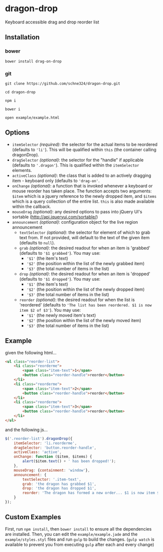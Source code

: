 # dragon-drop
Keyboard accessible drag and drop reorder list

## Installation
### bower
`bower install drag-on-drop`

### git
`git clone https://github.com/schne324/dragon-drop.git`

`cd dragon-drop`

`npm i`

`bower i`

`open example/example.html`

## Options
- `itemSelector` _(required)_: the selector for the actual items to be reordered (defaults to `'li'`).  This will be qualified within `this` (the container calling dragonDrop).
- `dragSelector` _(optional)_: the selector for the "handle" if applicable (defaults to `'.dragon'`). This is qualified within the `itemSelector` elements.
- `activeClass` _(optional)_: the class that is added to an actively dragging item - keyboard only (defaults to `'drag-on'`.
- `onChange` _(optional)_: a function that is invoked whenever a keyboard or mouse reorder has taken place.  The function accepts two arguments: `$item` which is a jquery reference to the newly dropped item, and `$items` which is a query collection of the entire list. `this` is also made available within the callback.
- `mouseDrag` _(optional)_: any desired options to pass into jQuery UI's sortable (http://api.jqueryui.com/sortable/)
- `announcement` _(optional)_: configuration object for the live region announcement
	- `textSelector` _(optional)_: the selector for element of which to grab text from. If not provided, will default to the text of the given item (defaults to `null`).
 	- `grab` _(optional)_: the desired readout for when an item is 'grabbed' (defaults to `'$1 grabbed'`). You may use:
 		- `'$1'` (the item's text)
 		- `'$2'` (the position within the list of the newly grabbed item)
 		- `'$3'` (the total number of items in the list)
 	- `drop` _(optional)_: the desired readout for when an item is 'dropped' (defaults to `'$1 dropped'`). You may use:
 		- `'$1'` (the item's text)
 		- `'$2'` (the position within the list of the newly dropped item)
 		- `'$3'` (the total number of items in the list)
 	- `reorder` _(optional)_: the desired readout for when the list is 'reordered' (defaults to `'The list has been reordered. $1 is now item $2 of $3'`). You may use:
 		- `'$1'` (the newly moved item's text)
 		- `'$2'` (the position within the list of the newly moved item)
 		- `'$3'` (the total number of items in the list)

## Example
given the following html...
```html
<ul class="reorder-list">
	<li class="reorderme">
		<span class="item-text">1</span>
		<button class="reorder-handle">reorder</button>
	</li>
	<li class="reorderme">
		<span class="item-text">2</span>
		<button class="reorder-handle">reorder</button>
	</li>
	<li class="reorderme">
		<span class="item-text">3</span>
		<button class="reorder-handle">reorder</button>
	</li>
</ul>
```

and the following js...
```js
$('.reorder-list').dragonDrop({
	itemSelector: 'li.reorderme',
	dragSelector: 'button.reorder-handle',
	activeClass: 'active',
	onChange: function ($item, $items) {
		alert($item.text() + ' has been dropped!');
	},
	mouseDrag: {containment: 'window'},
	announcement: {
		textSelector: '.item-text',
		grab: 'the dragon has grabbed $1',
		drop: 'the dragon has dropped $1',
		reorder: 'The dragon has formed a new order... $1 is now item $2 of $3'
	}
});
```

## Custom Examples
First, run `npm install`, then `bower install` to ensure all the dependencies are installed.
Then, you can edit the `example/example.jade` and the `example/styles.styl` files and run `gulp` to build the changes.
(`gulp watch` is available to prevent you from executing `gulp` after each and every change)